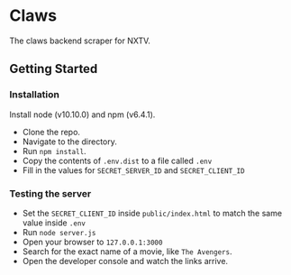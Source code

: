 # Claws

The claws backend scraper for NXTV.

## Getting Started

### Installation

Install node (v10.10.0) and npm (v6.4.1).
- Clone the repo.
- Navigate to the directory.
- Run `npm install`.
- Copy the contents of `.env.dist` to a file called `.env`
- Fill in the values for `SECRET_SERVER_ID` and `SECRET_CLIENT_ID`

### Testing the server

- Set the `SECRET_CLIENT_ID` inside `public/index.html` to match the same value inside `.env`
- Run `node server.js`
- Open your browser to `127.0.0.1:3000`
- Search for the exact name of a movie, like `The Avengers`.
- Open the developer console and watch the links arrive.